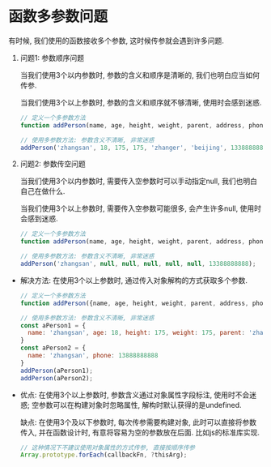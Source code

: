 # 函数多参数问题

有时候, 我们使用的函数接收多个参数, 这时候传参就会遇到许多问题.

1. 问题1: 参数顺序问题

   当我们使用3个以内参数时, 参数的含义和顺序是清晰的, 我们也明白应当如何传参.

   当我们使用3个以上参数时, 参数的含义和顺序就不够清晰, 使用时会感到迷惑.

   ```js
   // 定义一个多参数方法
   function addPerson(name, age, height, weight, parent, address, phone) { /* ... */ }

   // 使用多参数方法: 参数含义不清晰, 非常迷惑
   addPerson('zhangsan', 18, 175, 175, 'zhanger', 'beijing', 13388888888);
   ```



2. 问题2: 参数传空问题

   当我们使用3个以内参数时, 需要传入空参数时可以手动指定null, 我们也明白自己在做什么.

   当我们使用3个以上参数时, 需要传入空参数可能很多, 会产生许多null, 使用时会感到迷惑.

   ```js
   // 定义一个多参数方法
   function addPerson(name, age, height, weight, parent, address, phone) { /* ... */ }

   // 使用多参数方法: 参数含义不清晰, 非常迷惑
   addPerson('zhangsan', null, null, null, null, null, 13388888888);
   ```



- 解决方法: 在使用3个以上参数时, 通过传入对象解构的方式获取多个参数.

  ```js
  // 定义一个多参数方法
  function addPerson({name, age, height, weight, parent, address, phone}) { /* ... */ }

  // 使用多参数方法: 参数含义不清晰, 非常迷惑
  const aPerson1 = {
    name: 'zhangsan', age: 18, height: 175, weight: 175, parent: 'zhanger', address: 'beijing', phone: 13888888888
  }
  const aPerson2 = {
    name: 'zhangsan', phone: 13888888888
  }
  addPerson(aPerson1);
  addPerson(aPerson2);
  ```



- 优点: 在使用3个以上参数时, 参数含义通过对象属性字段标注, 使用时不会迷惑; 空参数可以在构建对象时忽略属性, 解构时默认获得的是undefined.

  缺点: 在使用3个及以下参数时, 每次传参需要构建对象, 此时可以直接将参数传入, 并在函数设计时, 有意将容易为空的参数放在后面. 比如js的标准库实现.

  ```js
  // 这种情况下不建议使用对象属性的方式传参, 直接按顺序传参
  Array.prototype.forEach(callbackFn, ?thisArg);
  ```



